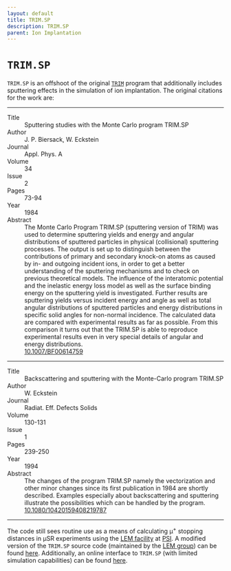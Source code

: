 ```yaml
---
layout: default
title: TRIM.SP
description: TRIM.SP
parent: Ion Implantation
---
```


# `TRIM.SP`

`TRIM.SP` is an offshoot of the original [`TRIM`] program that additionally
includes sputtering effects in the simulation of ion implantation.
The original citations for the work are:

---

<dl>
    <dt>Title</dt>
        <dd>Sputtering studies with the Monte Carlo program TRIM.SP</dd>
    <dt>Author</dt>
        <dd>J. P. Biersack, W. Eckstein</dd>
    <dt>Journal</dt>
        <dd>Appl. Phys. A</dd>
    <dt>Volume</dd>
        <dd>34</dd>
    <dt>Issue</dt>
        <dd>2</dd>
    <dt>Pages</dt>
        <dd>73-94</dd>
    <dt>Year</dt>
        <dd>1984</dd>
    <dt>Abstract</dt>
        <dd>
        The Monte Carlo Program TRIM.SP (sputtering version of TRIM) was used to
        determine sputtering yields and energy and angular distributions of
        sputtered particles in physical (collisional) sputtering processes. The
        output is set up to distinguish between the contributions of primary and
        secondary knock-on atoms as caused by in- and outgoing incident ions, in
        order to get a better understanding of the sputtering mechanisms and to
        check on previous theoretical models. The influence of the interatomic
        potential and the inelastic energy loss model as well as the surface
        binding energy on the sputtering yield is investigated. Further results
        are sputtering yields versus incident energy and angle as well as total
        angular distributions of sputtered particles and energy distributions in
        specific solid angles for non-normal incidence. The calculated data are
        compared with experimental results as far as possible. From this
        comparison it turns out that the TRIM.SP is able to reproduce
        experimental results even in very special details of angular and energy
        distributions.
        </dd>
    <dt><i class="ai ai-doi"></i></dt>
        <dd><a href="https://doi.org/10.1007/BF00614759">10.1007/BF00614759</a></dd>
</dl>

---

<dl>
    <dt>Title</dt>
        <dd>Backscattering and sputtering with the Monte-Carlo program TRIM.SP</dd>
    <dt>Author</dt>
        <dd>W. Eckstein</dd>
    <dt>Journal</dt>
        <dd>Radiat. Eff. Defects Solids</dd>
    <dt>Volume</dt>
        <dd>130-131</dd>
    <dt>Issue</dt>
        <dd>1</dd>
    <dt>Pages</dt>
        <dd>239-250</dd>
    <dt>Year</dt>
        <dd>1994</dd>
    <dt>Abstract</dt>
        <dd>
        The changes of the program TRIM.SP namely the vectorization and other
        minor changes since its first publication in 1984 are shortly described.
        Examples especially about backscattering and sputtering illustrate the
        possibilities which can be handled by the program.
        </dd>
    <dt><i class="ai ai-doi"></i></dt>
        <dd><a href="https://doi.org/10.1080/10420159408219787">10.1080/10420159408219787</a></dd>
</dl>

---

The code still sees routine use as a means of calculating μ<sup>+</sup>
stopping distances in μSR experiments using the [LEM facility] at [PSI].
A modified version of the `TRIM.SP` source code (maintained by the [LEM group])
can be found [here](https://gitlab.psi.ch/nemu/simulation).
Additionally, an online interface to `TRIM.SP`
(with limited simulation capabilities)
can be found [here](http://musruser.psi.ch/cgi-bin/TrimSP.cgi).

[LEM facility]: https://www.psi.ch/en/smus/lem
[LEM group]: https://www.psi.ch/en/low-energy-muons
[PSI]: https://www.psi.ch/en
[`TRIM`]: https://doi.org/10.1016/0029-554X(80)90440-1
